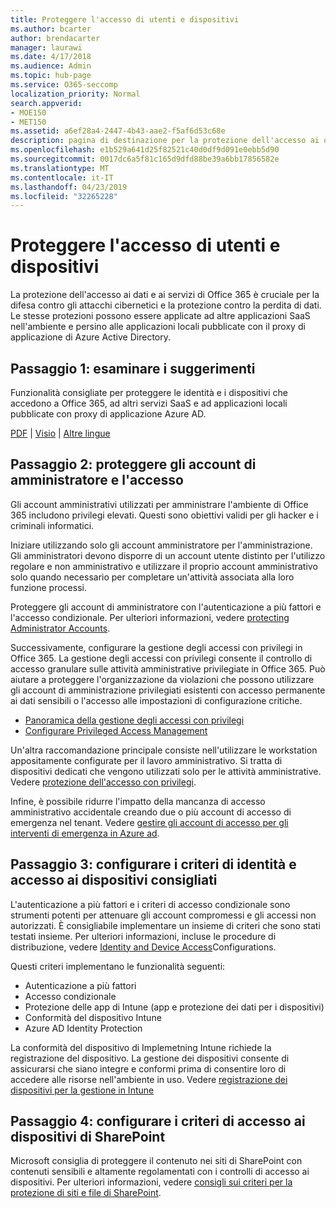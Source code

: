 ```yaml
---
title: Proteggere l'accesso di utenti e dispositivi
ms.author: bcarter
author: brendacarter
manager: laurawi
ms.date: 4/17/2018
ms.audience: Admin
ms.topic: hub-page
ms.service: O365-seccomp
localization_priority: Normal
search.appverid:
- MOE150
- MET150
ms.assetid: a6ef28a4-2447-4b43-aae2-f5af6d53c68e
description: pagina di destinazione per la protezione dell'accesso ai dati e ai servizi di O365
ms.openlocfilehash: e1b529a641d25f82521c40d0df9d091e0ebb5d90
ms.sourcegitcommit: 0017dc6a5f81c165d9dfd88be39a6bb17856582e
ms.translationtype: MT
ms.contentlocale: it-IT
ms.lasthandoff: 04/23/2019
ms.locfileid: "32265228"
---
```

# <a name="protect-user-and-device-access"></a>Proteggere l'accesso di utenti e dispositivi

La protezione dell'accesso ai dati e ai servizi di Office 365 è cruciale per la difesa contro gli attacchi cibernetici e la protezione contro la perdita di dati. Le stesse protezioni possono essere applicate ad altre applicazioni SaaS nell'ambiente e persino alle applicazioni locali pubblicate con il proxy di applicazione di Azure Active Directory.
  
## <a name="step-1-review-recommendations"></a>Passaggio 1: esaminare i suggerimenti

Funzionalità consigliate per proteggere le identità e i dispositivi che accedono a Office 365, ad altri servizi SaaS e ad applicazioni locali pubblicate con proxy di applicazione Azure AD.
  
[PDF](https://go.microsoft.com/fwlink/p/?linkid=841656) | [Visio](https://go.microsoft.com/fwlink/p/?linkid=841657) | [Altre lingue](https://www.microsoft.com/download/details.aspx?id=55032)
  
## <a name="step-2-protect-administrator-accounts-and-access"></a>Passaggio 2: proteggere gli account di amministratore e l'accesso
Gli account amministrativi utilizzati per amministrare l'ambiente di Office 365 includono privilegi elevati. Questi sono obiettivi validi per gli hacker e i criminali informatici. 

Iniziare utilizzando solo gli account amministratore per l'amministrazione. Gli amministratori devono disporre di un account utente distinto per l'utilizzo regolare e non amministrativo e utilizzare il proprio account amministrativo solo quando necessario per completare un'attività associata alla loro funzione processi.

Proteggere gli account di amministratore con l'autenticazione a più fattori e l'accesso condizionale. Per ulteriori informazioni, vedere [protecting Administrator Accounts](https://docs.microsoft.com/en-us/microsoft-365/enterprise/identity-access-prerequisites#protecting-administrator-accounts). 

Successivamente, configurare la gestione degli accessi con privilegi in Office 365. La gestione degli accessi con privilegi consente il controllo di accesso granulare sulle attività amministrative privilegiate in Office 365. Può aiutare a proteggere l'organizzazione da violazioni che possono utilizzare gli account di amministrazione privilegiati esistenti con accesso permanente ai dati sensibili o l'accesso alle impostazioni di configurazione critiche.

- [Panoramica della gestione degli accessi con privilegi](privileged-access-management-overview.md)
- [Configurare Privileged Access Management](privileged-access-management-configuration.md)

Un'altra raccomandazione principale consiste nell'utilizzare le workstation appositamente configurate per il lavoro amministrativo. Si tratta di dispositivi dedicati che vengono utilizzati solo per le attività amministrative. Vedere [protezione dell'accesso con privilegi](https://docs.microsoft.com/en-us/windows-server/identity/securing-privileged-access/securing-privileged-access).

Infine, è possibile ridurre l'impatto della mancanza di accesso amministrativo accidentale creando due o più account di accesso di emergenza nel tenant. Vedere [gestire gli account di accesso per gli interventi di emergenza in Azure ad](https://docs.microsoft.com/en-us/azure/active-directory/users-groups-roles/directory-emergency-access). 

## <a name="step-3-configure-recommended-identity-and-device-access-policies"></a>Passaggio 3: configurare i criteri di identità e accesso ai dispositivi consigliati
L'autenticazione a più fattori e i criteri di accesso condizionale sono strumenti potenti per attenuare gli account compromessi e gli accessi non autorizzati. È consigliabile implementare un insieme di criteri che sono stati testati insieme. Per ulteriori informazioni, incluse le procedure di distribuzione, vedere [Identity and Device Access](https://docs.microsoft.com/en-us/microsoft-365/enterprise/microsoft-365-policies-configurations)Configurations.

 Questi criteri implementano le funzionalità seguenti:
- Autenticazione a più fattori
- Accesso condizionale
- Protezione delle app di Intune (app e protezione dei dati per i dispositivi)
- Conformità del dispositivo Intune
- Azure AD Identity Protection

La conformità del dispositivo di Implemetning Intune richiede la registrazione del dispositivo. La gestione dei dispositivi consente di assicurarsi che siano integre e conformi prima di consentire loro di accedere alle risorse nell'ambiente in uso. Vedere [registrazione dei dispositivi per la gestione in Intune](https://docs.microsoft.com/intune-classic/deploy-use/enroll-devices-in-microsoft-intune)

## <a name="step-4-configure-sharepoint-device-access-policies"></a>Passaggio 4: configurare i criteri di accesso ai dispositivi di SharePoint

Microsoft consiglia di proteggere il contenuto nei siti di SharePoint con contenuti sensibili e altamente regolamentati con i controlli di accesso ai dispositivi. Per ulteriori informazioni, vedere [consigli sui criteri per la protezione di siti e file di SharePoint](https://docs.microsoft.com/en-us/microsoft-365/enterprise/sharepoint-file-access-policies).



    


